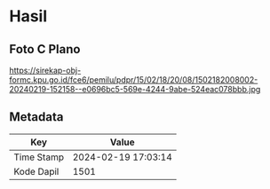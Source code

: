 # Hasil

## Foto C Plano

https://sirekap-obj-formc.kpu.go.id/fce6/pemilu/pdpr/15/02/18/20/08/1502182008002-20240219-152158--e0696bc5-569e-4244-9abe-524eac078bbb.jpg


## Metadata

| Key        | Value               |
| ---------- | ------------------- |
| Time Stamp | 2024-02-19 17:03:14 |
| Kode Dapil | 1501                |



